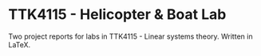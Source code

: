 # TTK4115 - Helicopter & Boat Lab
Two project reports for labs in TTK4115 - Linear systems theory. Written in LaTeX.
